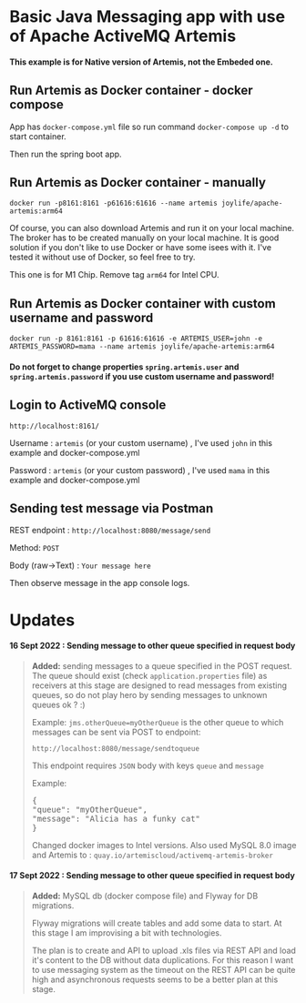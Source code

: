 # Basic Java Messaging app with use of Apache ActiveMQ Artemis
#### This example is for Native version of Artemis, not the Embeded one.

## Run Artemis as Docker container - docker compose
App has `docker-compose.yml` file so run command `docker-compose up -d` to start container.

Then run the spring boot app. 

## Run Artemis as Docker container - manually
`docker run -p8161:8161 -p61616:61616 --name artemis joylife/apache-artemis:arm64`

Of course, you can also download Artemis and run it on your local machine. The broker has to be created manually on your local machine. It is good solution if you don't like to use Docker or have some isees
with it. I've tested it without use of Docker, so feel free to try.

This one is for M1 Chip. Remove tag `arm64` for Intel CPU.

## Run Artemis as Docker container with custom username and password

`docker run -p 8161:8161 -p 61616:61616 -e ARTEMIS_USER=john -e ARTEMIS_PASSWORD=mama --name artemis joylife/apache-artemis:arm64`

#### Do not forget to change properties `spring.artemis.user` and `spring.artemis.password` if you use custom username and password!



## Login to ActiveMQ console
`http://localhost:8161/`

Username : `artemis` (or your custom username) , I've used `john` in this example and docker-compose.yml
 
Password : `artemis` (or your custom password) , I've used `mama` in this example and docker-compose.yml

## Sending test message via Postman

REST endpoint : `http://localhost:8080/message/send`

Method: `POST`

Body (raw->Text) : `Your message here`

Then observe message in the app console logs. 

# Updates

#### 16 Sept 2022 :  Sending message to other queue specified in request body

>**Added:** sending messages to a queue specified in the POST request. The queue should exist (check `application.properties` file) as receivers at this stage are 
> designed to read messages from existing queues, so do not play hero by sending messages to unknown queues ok ? :)
> 
> Example:
`jms.otherQueue=myOtherQueue` is the other queue to which messages can be sent via POST to endpoint: 
> 
> `http://localhost:8080/message/sendtoqueue`
>
>This endpoint requires `JSON` body with keys `queue` and `message`
> 
> Example:
><pre>{
>"queue": "myOtherQueue", 
>"message": "Alicia has a funky cat"
>}</pre>
>
> Changed docker images to Intel versions. Also used MySQL 8.0 image and Artemis to : `quay.io/artemiscloud/activemq-artemis-broker`


#### 17 Sept 2022 :  Sending message to other queue specified in request body

>**Added:** MySQL db (docker compose file) and Flyway for DB migrations.
> 
> Flyway migrations will create tables and add some data to start.
> At this stage I am improvising a bit with technologies. 
> 
> The plan is to create and API to upload .xls files via REST API and load it's content to the DB
> without data duplications. For this reason I want to use messaging system as the timeout on the REST API can be quite high and 
> asynchronous requests seems to be a better plan at this stage. 